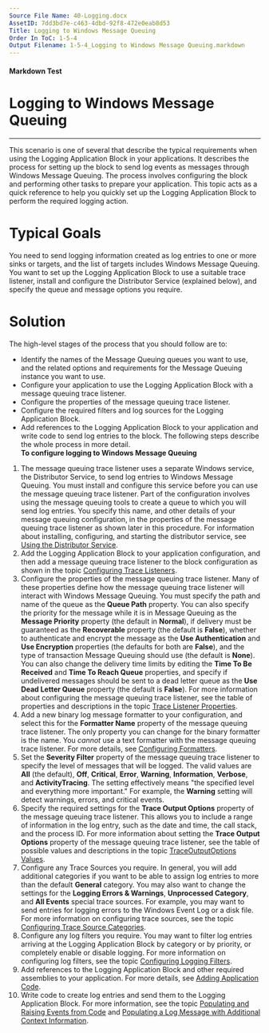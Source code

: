 ```yaml
---
Source File Name: 40-Logging.docx
AssetID: 7dd3bd7e-c463-4dbd-92f8-472e0eab8d53
Title: Logging to Windows Message Queuing
Order In ToC: 1-5-4
Output Filename: 1-5-4_Logging to Windows Message Queuing.markdown
---
```


#### Markdown Test ####
# Logging to Windows Message Queuing #
----------

This scenario is one of several that describe the typical requirements when using the Logging Application Block in your applications. It describes the process for setting up the block to send log events as messages through Windows Message Queuing. The process involves configuring the block and performing other tasks to prepare your application. This topic acts as a quick reference to help you quickly set up the Logging Application Block to perform the required logging action.  

# Typical Goals #
You need to send logging information created as log entries to one or more sinks or targets, and the list of targets includes Windows Message Queuing. You want to set up the Logging Application Block to use a suitable trace listener, install and configure the Distributor Service (explained below), and specify the queue and message options you require.   

# Solution #
The high-level stages of the process that you should follow are to:  
+ Identify the names of the Message Queuing queues you want to use, and the related options and requirements for the Message Queuing instance you want to use.
+ Configure your application to use the Logging Application Block with a message queuing trace listener.
+ Configure the properties of the message queuing trace listener.
+ Configure the required filters and log sources for the Logging Application Block.
+ Add references to the Logging Application Block to your application and write code to send log entries to the block. 
The following steps describe the whole process in more detail.  
**To configure logging to Windows Message Queuing**

1. The message queuing trace listener uses a separate Windows service, the Distributor Service, to send log entries to Windows Message Queuing. You must install and configure this service before you can use the message queuing trace listener. Part of the configuration involves using the message queuing tools to create a queue to which you will send log entries. You specify this name, and other details of your message queuing configuration, in the properties of the message queuing trace listener as shown later in this procedure. For information about installing, configuring, and starting the distributor service, see [Using the Distributor Service](test-markdown_ef65d516-04b0-44c2-a750-4e15aab636fd.html).  
2. Add the Logging Application Block to your application configuration, and then add a message queuing trace listener to the block configuration as shown in the topic [Configuring Trace Listeners](test-markdown_a0ea0d8b-7675-48b8-9b5f-9d6d8e2382f0.html). 
3. Configure the properties of the message queuing trace listener. Many of these properties define how the message queuing trace listener will interact with Windows Message Queuing. You must specify the path and name of the queue as the **Queue Path** property. You can also specify the priority for the message while it is in Message Queuing as the **Message Priority** property (the default in **Normal**), if delivery must be guaranteed as the **Recoverable** property (the default is **False**), whether to authenticate and encrypt the message as the **Use Authentication** and **Use Encryption** properties (the defaults for both are **False**), and the type of transaction Message Queuing should use (the default is **None**). You can also change the delivery time limits by editing the **Time To Be Received** and **Time To Reach Queue** properties, and specify if undelivered messages should be sent to a dead letter queue as the **Use Dead Letter Queue** property (the default is **False**). For more information about configuring the message queuing trace listener, see the table of properties and descriptions in the topic [Trace Listener Properties](test-markdown_b45ee518-82b1-426c-b772-1e6c0fde455e.html).  
4. Add a new binary log message formatter to your configuration, and select this for the **Formatter Name** property of the message queuing trace listener. The only property you can change for the binary formatter is the name. You <i>cannot</i> use a text formatter with the message queuing trace listener. For more details, see [Configuring Formatters](test-markdown_8b4b7563-0062-4690-bfc2-df37f15b2d35.html).
5. Set the **Severity Filter** property of the message queuing trace listener to specify the level of messages that will be logged. The valid values are **All** (the default), **Off**, **Critical**, **Error**, **Warning**, **Information**, **Verbose**, and **ActivityTracing**. The setting effectively means "the specified level and everything more important." For example, the **Warning** setting will detect warnings, errors, and critical events.
6. Specify the required settings for the **Trace Output Options** property of the message queuing trace listener. This allows you to include a range of information in the log entry, such as the date and time, the call stack, and the process ID. For more information about setting the **Trace Output Options** property of the message queuing trace listener, see the table of possible values and descriptions in the topic [TraceOutputOptions Values](test-markdown_e0902ea8-47a8-465f-a7d4-6809f35f6bc8.html).
7. Configure any Trace Sources you require. In general, you will add additional categories if you want to be able to assign log entries to more than the default **General** category. You may also want to change the settings for the **Logging Errors &amp; Warnings**, **Unprocessed Category**, and **All Events** special trace sources. For example, you may want to send entries for logging errors to the Windows Event Log or a disk file. For more information on configuring trace sources, see the topic [Configuring Trace Source Categories](test-markdown_9301547d-44c4-490c-91a0-b63e86e4b6a2.html). 
8. Configure any log filters you require. You may want to filter log entries arriving at the Logging Application Block by category or by priority, or completely enable or disable logging. For more information on configuring log filters, see the topic [Configuring Logging Filters](test-markdown_ac913544-cc72-4de9-b916-f9d85d473685.html).
9. Add references to the Logging Application Block and other required assemblies to your application. For more details, see [Adding Application Code](test-markdown_730d69d7-7e0f-4b21-8ab8-725bcec1bfd3.html).
10. Write code to create log entries and send them to the Logging Application Block. For more information, see the topic [Populating and Raising Events from Code](test-markdown_3712145d-7fa5-4fd7-b9a7-ea2d018b5fc7.html) and [Populating a Log Message with Additional Context Information](test-markdown_62843eda-e525-4531-8d26-4efddd75ccef.html).

